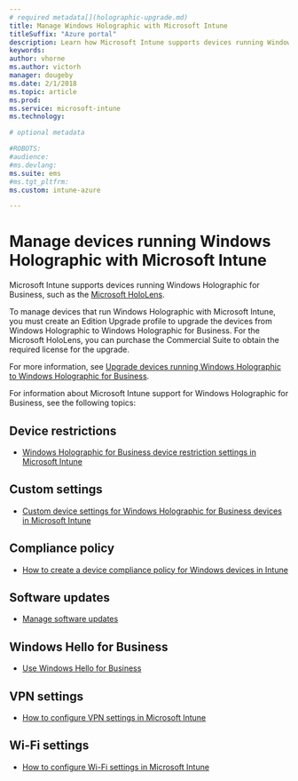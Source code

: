 ```yaml
---
# required metadata[](holographic-upgrade.md)
title: Manage Windows Holographic with Microsoft Intune
titleSuffix: "Azure portal"
description: Learn how Microsoft Intune supports devices running Windows Holographic for Business
keywords:
author: vhorne
ms.author: victorh
manager: dougeby
ms.date: 2/1/2018
ms.topic: article
ms.prod:
ms.service: microsoft-intune
ms.technology:

# optional metadata

#ROBOTS:
#audience:
#ms.devlang:
ms.suite: ems
#ms.tgt_pltfrm:
ms.custom: intune-azure

---
```


# Manage devices running Windows Holographic with Microsoft Intune


Microsoft Intune supports devices running Windows Holographic for Business, such as the [Microsoft HoloLens](https://docs.microsoft.com/en-us/hololens/).

To manage devices that run Windows Holographic with Microsoft Intune, you must create an Edition Upgrade profile to upgrade the devices from Windows Holographic to Windows Holographic for Business. For the Microsoft HoloLens, you can purchase the Commercial Suite to obtain the required license for the upgrade.

For more information, see [Upgrade devices running Windows Holographic to Windows Holographic for Business](holographic-upgrade.md).

For information about Microsoft Intune support for Windows Holographic for Business, see the following topics:

## Device restrictions
- [Windows Holographic for Business device restriction settings in Microsoft Intune](device-restrictions-windows-holographic.md)

## Custom settings
- [Custom device settings for Windows Holographic for Business devices in Microsoft Intune](custom-settings-windows-holographic.md)

## Compliance policy
- [How to create a device compliance policy for Windows devices in Intune](compliance-policy-create-windows.md)

## Software updates
- [Manage software updates](windows-update-for-business-configure.md)

## Windows Hello for Business
- [Use Windows Hello for Business](windows-hello.md)

## VPN settings
- [How to configure VPN settings in Microsoft Intune](vpn-settings-configure.md)

## Wi-Fi settings
- [How to configure Wi-Fi settings in Microsoft Intune](wi-fi-settings-configure.md) 
 


